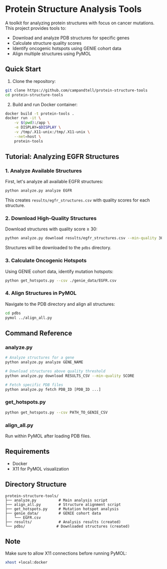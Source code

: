 # Protein Structure Analysis Tools

A toolkit for analyzing protein structures with focus on cancer mutations. This project provides tools to:
- Download and analyze PDB structures for specific genes
- Calculate structure quality scores
- Identify oncogenic hotspots using GENIE cohort data
- Align multiple structures using PyMOL

## Quick Start

1. Clone the repository:
```bash
git clone https://github.com/campandtell/protein-structure-tools
cd protein-structure-tools
```

2. Build and run Docker container:
```bash
docker build -t protein-tools .
docker run -it \
    -v $(pwd):/app \
    -e DISPLAY=$DISPLAY \
    -v /tmp/.X11-unix:/tmp/.X11-unix \
    --net=host \
    protein-tools
```

## Tutorial: Analyzing EGFR Structures

### 1. Analyze Available Structures
First, let's analyze all available EGFR structures:
```bash
python analyze.py analyze EGFR
```
This creates `results/egfr_structures.csv` with quality scores for each structure.

### 2. Download High-Quality Structures
Download structures with quality score ≥ 30:
```bash
python analyze.py download results/egfr_structures.csv --min-quality 30
```
Structures will be downloaded to the `pdbs` directory.

### 3. Calculate Oncogenic Hotspots
Using GENIE cohort data, identify mutation hotspots:
```bash
python get_hotspots.py --csv ./genie_data/EGFR.csv
```

### 4. Align Structures in PyMOL
Navigate to the PDB directory and align all structures:
```bash
cd pdbs
pymol ../align_all.py
```

## Command Reference

### analyze.py
```bash
# Analyze structures for a gene
python analyze.py analyze GENE_NAME

# Download structures above quality threshold
python analyze.py download RESULTS_CSV --min-quality SCORE

# Fetch specific PDB files
python analyze.py fetch PDB_ID [PDB_ID ...]
```

### get_hotspots.py
```bash
python get_hotspots.py --csv PATH_TO_GENIE_CSV
```

### align_all.py
Run within PyMOL after loading PDB files.

## Requirements
- Docker
- X11 for PyMOL visualization

## Directory Structure
```
protein-structure-tools/
├── analyze.py          # Main analysis script
├── align_all.py        # Structure alignment script
├── get_hotspots.py     # Mutation hotspot analysis
├── genie_data/         # GENIE cohort data
│   └── EGFR.csv
├── results/            # Analysis results (created)
└── pdbs/              # Downloaded structures (created)
```

## Note
Make sure to allow X11 connections before running PyMOL:
```bash
xhost +local:docker
```
